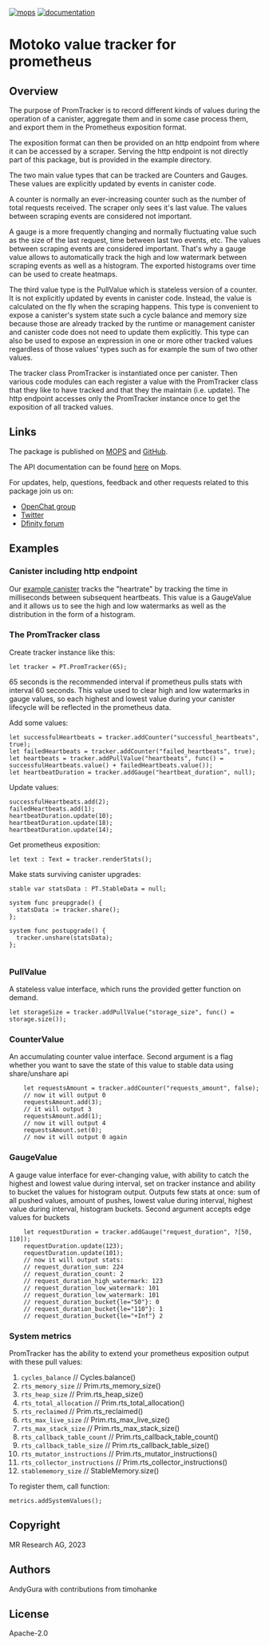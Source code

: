 [![mops](https://oknww-riaaa-aaaam-qaf6a-cai.raw.ic0.app/badge/mops/promtracker)](https://mops.one/promtracker)
[![documentation](https://oknww-riaaa-aaaam-qaf6a-cai.raw.ic0.app/badge/documentation/promtracker)](https://mops.one/promtracker/docs)

# Motoko value tracker for prometheus

## Overview

The purpose of PromTracker is to record different kinds of values during the operation of a canister,
aggregate them and in some case process them, 
and export them in the Prometheus exposition format.

The exposition format can then be provided on an http endpoint from where it can be accessed by a scraper.
Serving the http endpoint is not directly part of this package, but is provided in the example directory.

The two main value types that can be tracked are Counters and Gauges. 
These values are explicitly updated by events in canister code.

A counter is normally an ever-increasing counter such as the number of total requests received. The scraper only sees it's last value. The values between scraping events are considered not important. 

A gauge is a more frequently changing and normally fluctuating value such as the size of the last request, time between last two events, etc. The values between scraping events are considered important. That's why a gauge value allows to automatically track the high and low watermark between scraping events as well as a histogram. The exported histograms over time can be used to create heatmaps.

The third value type is the PullValue which is stateless version of a counter. 
It is not explicitly updated by events in canister code.
Instead, the value is calculated on the fly when the scraping happens. 
This type is convenient to expose a canister's system state such a cycle balance and memory size because those are already tracked by the runtime or management canister and canister code does not need to update them explicitly.
This type can also be used to expose an expression in one or more other tracked values regardless of those values' types such as for example the sum of two other values.

The tracker class PromTracker is instantiated once per canister.
Then various code modules can each register a value with the PromTracker class that they like to have tracked
and that they the maintain (i.e. update).
The http endpoint accesses only the PromTracker instance once to get the exposition of all tracked values.

## Links

The package is published on [MOPS](https://mops.one/promtracker) and [GitHub](https://github.com/research-ag/promtracker).

The API documentation can be found [here](https://mops.one/promtracker/docs/lib) on Mops.

For updates, help, questions, feedback and other requests related to this package join us on:

* [OpenChat group](https://oc.app/2zyqk-iqaaa-aaaar-anmra-cai)
* [Twitter](https://twitter.com/mr_research_ag)
* [Dfinity forum](https://forum.dfinity.org/)

## Examples

### Canister including http endpoint

Our [example canister](examples)
tracks the "heartrate" by tracking the time in milliseconds between subsequent heartbeats.
This value is a GaugeValue and it allows us to see the high and low watermarks as well as the distribution in the form of a histogram.

### The PromTracker class
Create tracker instance like this:
```motoko
let tracker = PT.PromTracker(65);
```
65 seconds is the recommended interval if prometheus pulls stats with interval 60 seconds. This value used to clear high 
and low watermarks in gauge values, so each highest and lowest value during your canister lifecycle will
be reflected in the prometheus data.

Add some values:
```motoko
let successfulHeartbeats = tracker.addCounter("successful_heartbeats", true);
let failedHeartbeats = tracker.addCounter("failed_heartbeats", true);
let heartbeats = tracker.addPullValue("heartbeats", func() = successfulHeartbeats.value() + failedHeartbeats.value());
let heartbeatDuration = tracker.addGauge("heartbeat_duration", null);
```

Update values:
```motoko
successfulHeartbeats.add(2);
failedHeartbeats.add(1);
heartbeatDuration.update(10);
heartbeatDuration.update(18);
heartbeatDuration.update(14);
```

Get prometheus exposition:
```motoko
let text : Text = tracker.renderStats();
```

Make stats surviving canister upgrades:
```motoko
stable var statsData : PT.StableData = null;

system func preupgrade() {
  statsData := tracker.share();
};

system func postupgrade() {
  tracker.unshare(statsData);
};
  
```

### PullValue
A stateless value interface, which runs the provided getter function on demand.
```motoko
let storageSize = tracker.addPullValue("storage_size", func() = storage.size());
```

### CounterValue
An accumulating counter value interface. Second argument is a flag whether you want to save the state of this value
to stable data using share/unshare api
```motoko
    let requestsAmount = tracker.addCounter("requests_amount", false);
    // now it will output 0
    requestsAmount.add(3);
    // it will output 3
    requestsAmount.add(1);
    // now it will output 4
    requestsAmount.set(0);
    // now it will output 0 again
```

### GaugeValue
A gauge value interface for ever-changing value, with ability to catch the highest and lowest value during interval, 
set on tracker instance and ability to bucket the values for histogram output. Outputs few stats at once: sum of all 
pushed values, amount of pushes, lowest value during interval, highest value during interval, histogram buckets. 
Second argument accepts edge values for buckets
```motoko
    let requestDuration = tracker.addGauge("request_duration", ?[50, 110]);
    requestDuration.update(123);
    requestDuration.update(101);
    // now it will output stats: 
    // request_duration_sum: 224
    // request_duration_count: 2
    // request_duration_high_watermark: 123
    // request_duration_low_watermark: 101
    // request_duration_low_watermark: 101
    // request_duration_bucket{le="50"}: 0
    // request_duration_bucket{le="110"}: 1
    // request_duration_bucket{le="+Inf"} 2
```

### System metrics
PromTracker has the ability to extend your prometheus exposition output with these pull values:
1) `cycles_balance` // Cycles.balance()
1) `rts_memory_size` // Prim.rts_memory_size()
1) `rts_heap_size` // Prim.rts_heap_size()
1) `rts_total_allocation` // Prim.rts_total_allocation()
1) `rts_reclaimed` // Prim.rts_reclaimed()
1) `rts_max_live_size` // Prim.rts_max_live_size()
1) `rts_max_stack_size` // Prim.rts_max_stack_size()
1) `rts_callback_table_count` // Prim.rts_callback_table_count()
1) `rts_callback_table_size` // Prim.rts_callback_table_size()
1) `rts_mutator_instructions` // Prim.rts_mutator_instructions()
1) `rts_collector_instructions` // Prim.rts_collector_instructions()
1) `stablememory_size` // StableMemory.size()

To register them, call function:
```motoko
metrics.addSystemValues();
```

## Copyright

MR Research AG, 2023

## Authors

AndyGura with contributions from timohanke

## License

Apache-2.0
